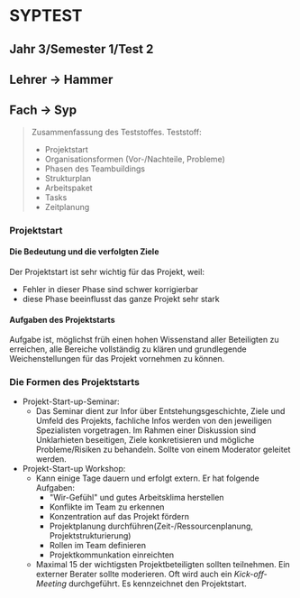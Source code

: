 # SYPTEST
## Jahr 3/Semester 1/Test 2
## Lehrer -> Hammer
## Fach -> Syp
> Zusammenfassung des Teststoffes. Teststoff: 
> * Projektstart
> * Organisationsformen (Vor-/Nachteile, Probleme)
> * Phasen des Teambuildings
> * Strukturplan
> * Arbeitspaket
> * Tasks
> * Zeitplanung

### Projektstart 
#### Die Bedeutung und die verfolgten Ziele
Der Projektstart ist sehr wichtig für das Projekt, weil: 
* Fehler in dieser Phase sind schwer korrigierbar
* diese Phase beeinflusst das ganze Projekt sehr stark
#### Aufgaben des Projektstarts
Aufgabe ist, möglichst früh einen hohen Wissenstand aller Beteiligten zu erreichen, alle Bereiche vollständig zu klären und grundlegende Weichenstellungen für das Projekt vornehmen zu können.
### Die Formen des Projektstarts
* Projekt-Start-up-Seminar: 
  * Das Seminar dient zur Infor über Entstehungsgeschichte, Ziele und Umfeld des Projekts, fachliche Infos werden von den jeweiligen Spezialisten vorgetragen. Im Rahmen einer Diskussion sind Unklarhieten beseitigen, Ziele konkretisieren und mögliche Probleme/Risiken zu behandeln. Sollte von einem Moderator geleitet werden.
* Projekt-Start-up Workshop:
  * Kann einige Tage dauern und erfolgt extern. Er hat folgende Aufgaben:
    * "Wir-Gefühl" und gutes Arbeitsklima herstellen
    * Konflikte im Team zu erkennen
    * Konzentration auf das Projekt fördern
    * Projektplanung durchführen(Zeit-/Ressourcenplanung, Projektstrukturierung)
    * Rollen im Team definieren
    * Projektkommunkation einreichten
  * Maximal 15 der wichtigsten Projektbeteiligten sollten teilnehmen. Ein externer Berater sollte moderieren. Oft wird auch ein *Kick-off-Meeting* durchgeführt. Es kennzeichnet den Projektstart. 

